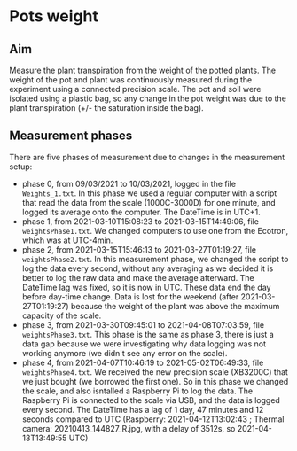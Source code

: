 # Pots weight

## Aim

Measure the plant transpiration from the weight of the potted plants. The weight of the pot and plant was continuously measured during the experiment using a connected precision scale. The pot and soil were isolated using a plastic bag, so any change in the pot weight was due to the plant transpiration (+/- the saturation inside the bag).

## Measurement phases

There are five phases of measurement due to changes in the measurement setup:

- phase 0, from 09/03/2021 to 10/03/2021, logged in the file `Weights_1.txt`. In this phase we used a regular computer with a script that read the data from the scale (1000C-3000D) for one minute, and logged its average onto the computer. The DateTime is in UTC+1.
- phase 1, from 2021-03-10T15:08:23 to 2021-03-15T14:49:06, file `weightsPhase1.txt`. We changed computers to use one from the Ecotron, which was at UTC-4min.
- phase 2, from 2021-03-15T15:46:13 to 2021-03-27T01:19:27, file `weightsPhase2.txt`. In this measurement phase, we changed the script to log the data every second, without any averaging as we decided it is better to log the raw data and make the average afterward. The DateTime lag was fixed, so it is now in UTC. These data end the day before day-time change. Data is lost for the weekend (after 2021-03-27T01:19:27) because the weight of the plant was above the maximum capacity of the scale. 
- phase 3, from 2021-03-30T09:45:01 to 2021-04-08T07:03:59, file `weightsPhase3.txt`. This phase is the same as phase 3, there is just a data gap because we were investigating why data logging was not working anymore (we didn't see any error on the scale).
- phase 4, from 2021-04-07T10:46:19 to 2021-05-02T06:49:33, file `weightsPhase4.txt`. We received the new precision scale (XB3200C) that we just bought (we borrowed the first one). So in this phase we changed the scale, and also isntalled a Raspberry Pi to log the data. The Raspberry Pi is connected to the scale via USB, and the data is logged every second. The DateTime has a lag of 1 day, 47 minutes and 12 seconds compared to UTC (Raspberry: 2021-04-12T13:02:43 ; Thermal camera: 20210413_144827_R.jpg, with a delay of 3512s, so 2021-04-13T13:49:55 UTC)

